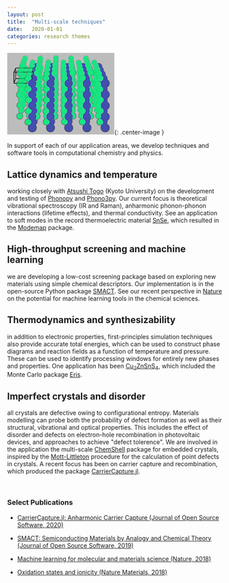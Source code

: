 ```yaml
---
layout: post
title:  "Multi-scale techniques"
date:   2020-01-01 
categories: research themes
---
```


![](/gifs/sns2.gif){: .center-image }

In support of each of our application areas, we develop techniques and software tools in computational chemistry and physics. 

## Lattice dynamics and temperature 
working closely with [Atsushi Togo](http://atztogo.github.io/) (Kyoto University) on the development and testing of [Phonopy](http://atztogo.github.io/phonopy/) and [Phono3py](http://atztogo.github.io/phono3py/). Our current focus is theoretical vibrational spectroscopy (IR and Raman), anharmonic phonon-phonon interactions (lifetime effects), and thermal conductivity. See an application to soft modes in the record thermoelectric material [SnSe](http://journals.aps.org/prl/abstract/10.1103/PhysRevLett.117.075502), which resulted in the [Modemap](https://github.com/JMSkelton/ModeMap) package.

## High-throughput screening and machine learning
we are developing a low-cost screening package based on exploring new materials using simple chemical descriptors. Our implementation is in the open-source Python package [SMACT](https://github.com/WMD-group/SMACT).
See our recent perspective in [Nature](https://doi.org/10.1038/s41586-018-0337-2) on the potential for machine learning tools in the chemical sciences.

## Thermodynamics and synthesizability 
in addition to electronic properties, first-principles simulation techniques also provide accurate total energies, which can be used to construct phase diagrams and reaction fields 
as a function of temperature and pressure. 
These can be used to identify processing windows for entirely new phases and properties. 
One application has been [Cu<sub>2</sub>ZnSnS<sub>4</sub>](https://github.com/WMD-group/CZTS-model), which included the Monte Carlo package [Eris](https://github.com/WMD-group/Eris).

## Imperfect crystals and disorder
all crystals are defective owing to configurational entropy. Materials modelling can probe both the probability of defect formation as well as their structural, vibrational and optical properties.
This includes the effect of disorder and defects on electron-hole recombination in photovoltaic devices, 
and approaches to achieve "defect tolerence".
We are involved in the application the multi-scale [ChemShell](http://www.chemshell.org) package for embedded crystals, inspired by the [Mott-Littleton](http://pubs.rsc.org/en/content/articlelanding/1989/f2/f29898500341) procedure for the calculation of point defects in crystals. A recent focus has been on carrier capture and recombination, which produced the package [CarrierCapture.jl](https://github.com/WMD-group/CarrierCapture.jl).

<br>

### Select Publications

- [CarrierCapture.jl: Anharmonic Carrier Capture (Journal of Open Source Software, 2020)](https://joss.theoj.org/papers/10.21105/joss.02102)

- [SMACT: Semiconducting Materials by Analogy and Chemical Theory (Journal of Open Source Software, 2019)](https://joss.theoj.org/papers/10.21105/joss.01361)

- [Machine learning for molecular and materials science (Nature, 2018)](http://www.nature.com/articles/s41586-018-0337-2)

- [Oxidation states and ionicity (Nature Materials, 2018)](https://www.nature.com/articles/s41563-018-0165-7)